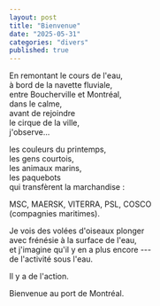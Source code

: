```yaml
---
layout: post
title: "Bienvenue"
date: "2025-05-31"
categories: "divers"
published: true
---
```



En remontant le cours de l'eau,  
à bord de la navette fluviale,  
entre Boucherville et Montréal,  
dans le calme,  
avant de rejoindre  
le cirque de la ville,  
j'observe...

les couleurs du printemps,  
les gens courtois,  
les animaux marins,  
les paquebots  
qui transfèrent la marchandise :  

MSC, MAERSK, VITERRA, PSL, COSCO  
(compagnies maritimes).  

Je vois des volées d'oiseaux plonger  
avec frénésie à la surface de l'eau,  
et j'imagine qu'il y en a plus encore ---  
de l'activité sous l'eau.  

Il y a de l'action.  

Bienvenue au port de Montréal.  
